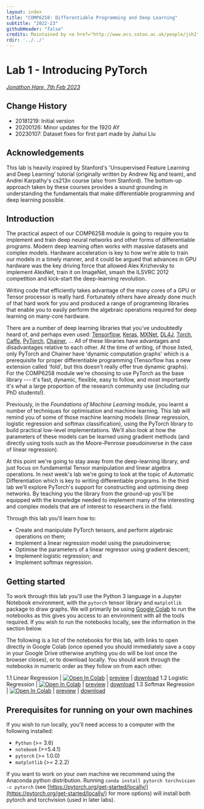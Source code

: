 ```yaml
---
layout: index
title: "COMP6258: Differentiable Programming and Deep Learning"
subtitle: "2022-23"
githubHeader: "false"
credits: Maintained by <a href="http://www.ecs.soton.ac.uk/people/jsh2">Professor Jonathon Hare</a>.
rdir: '../../'
---
```


# Lab 1 - Introducing PyTorch

_[Jonathon Hare, 7th Feb 2023](https://github.com/ecs-vlc/COMP6258)_

## Change History

- 20181219: Initial version
- 20200126: Minor updates for the 1920 AY
- 20230107: Dataset fixes for first part made by Jiahui Liu

## Acknowledgements

This lab is heavily inspired by Stanford's 'Unsupervised Feature Learning and Deep Learning' tutorial (originally written by Andrew Ng and team), and Andrei Karpathy's cs213n course (also from Stanford). The bottom-up approach taken by these courses provides a sound grounding in understanding the fundamentals that make differentiable programming and deep learning possible. 

## Introduction

The practical aspect of our COMP6258 module is going to require you to implement and train deep neural networks and other forms of differentiable programs. Modern deep learning often works with massive datasets and complex models. Hardware acceleration is key to how we're able to train our models in a timely manner, and it could be argued that advances in GPU hardware was the key driving force that allowed Alex Krizhevsky to implement AlexNet, train it on ImageNet, smash the ILSVRC 2012 competition and kick-start the deep-learning revolution.

Writing code that efficiently takes advantage of the many cores of a GPU or Tensor processor is really hard. Fortunately others have already done much of that hard work for you and produced a range of programming libraries that enable you to easily perform the algebraic operations required for deep learning on many-core hardware. 

There are a number of deep learning libraries that you've undoubtedly heard of, and perhaps even used: [Tensorflow](http://tensorflow.org), [Keras](http://keras.org), [MXNet](https://mxnet.incubator.apache.org), [DL4J](https://deeplearning4j.org), [Torch](http://torch.ch), [Caffe](https://caffe2.ai), [PyTorch](http://pytorch.org), [Chainer](https://chainer.org), ...
All of these libraries have advantages and disadvantages relative to each other. At the time of writing, of those listed, only PyTorch and Chainer have 'dynamic computation graphs' which is a prerequisite for proper differentiable programming (Tensorflow has a new extension called 'fold', but this doesn't really offer true dynamic graphs). For the COMP6258 module we're choosing to use PyTorch as the base library --- it's fast, dynamic, flexible, easy to follow, and most importantly it's what a large proportion of the research community use (including our PhD students!).

Previously, in the _Foundations of Machine Learning_ module, you learnt a number of techniques for optimisation and machine learning. This lab will remind you of some of those machine learning models (linear regression, logistic regression and softmax classification), using the PyTorch library to build practical low-level implementations. We'll also look at how the parameters of these models can be learned using gradient methods (and directly using tools such as the Moore-Penrose pseudoinverse in the case of linear regression).

At this point we're going to stay away from the deep-learning library, and just focus on fundamental Tensor manipulation and linear algebra operations. In next week's lab we're going to look at the topic of Automatic Differentiation which is key to writing differentiable programs. In the third lab we'll explore PyTorch's support for constructing and optimising deep networks. By teaching you the library from the ground-up you'll be equipped with the knowledge needed to implement many of the interesting and complex models that are of interest to researchers in the field.

Through this lab you'll learn how to:

* Create and manipulate PyTorch tensors, and perform algebraic operations on them;
* Implement a linear regression model using the pseudoinverse;
* Optimise the parameters of a linear regressor using gradient descent;
* Implement logistic regression; and
* Implement softmax regression.

## Getting started

To work through this lab you'll use the Python 3 language in a Jupyter Notebook environment, with the `pytorch` tensor library and `matplotlib` package to draw graphs. We will primarily be using [Google Colab](http://colab.research.google.com/) to run the notebooks as this gives you access to an environment with all the tools required. If you wish to run the notebooks locally, see the information in the section below.

The following is a list of the notebooks for this lab, with links to open directly in Google Colab (once opened you should immediately save a copy in your Google Drive otherwise anything you do will be lost once the browser closes), or to download locally. You should work through the notebooks in numeric order as they follow on from each other. 


1.1 Linear Regression | [![Open In Colab](https://colab.research.google.com/assets/colab-badge.svg)](https://colab.research.google.com/github/ecs-vlc/COMP6258/blob/master/docs/labs/lab1/1_1_linear_regression.ipynb) | [preview](https://github.com/ecs-vlc/COMP6258/blob/master/docs/labs/lab1/1_1_linear_regression.ipynb) | [download](https://raw.githubusercontent.com/ecs-vlc/COMP6258/master/docs/labs/lab1/1_1_linear_regression.ipynb)
1.2 Logistic Regression | [![Open In Colab](https://colab.research.google.com/assets/colab-badge.svg)](https://colab.research.google.com/github/ecs-vlc/COMP6258/blob/master/docs/labs/lab1/1_2_logistic_regression.ipynb) | [preview](https://github.com/ecs-vlc/COMP6258/blob/master/docs/labs/lab1/1_2_logistic_regression.ipynb) | [download](https://raw.githubusercontent.com/ecs-vlc/COMP6258/master/docs/labs/lab1/1_2_logistic_regression.ipynb)
1.3 Softmax Regression | [![Open In Colab](https://colab.research.google.com/assets/colab-badge.svg)](https://colab.research.google.com/github/ecs-vlc/COMP6258/blob/master/docs/labs/lab1/1_3_softmax_regression.ipynb) | [preview](https://github.com/ecs-vlc/COMP6258/blob/master/docs/labs/lab1/1_3_softmax_regression.ipynb) | [download](https://raw.githubusercontent.com/ecs-vlc/COMP6258/master/docs/labs/lab1/1_3_softmax_regression.ipynb)

## Prerequisites for running on your own machines

If you wish to run locally, you'll need access to a computer with the following installed:

- `Python` (>= 3.6)
- `notebook` (>=5.4.1)
- `pytorch` (>= 1.0.0)
- `matplotlib` (>= 2.2.2)

If you want to work on your own machine we recommend using the Anaconda python distribution. Running `conda install pytorch torchvision -c pytorch` (see [https://pytorch.org/get-started/locally/](https://pytorch.org/get-started/locally/) for more options) will install both pytorch and torchvision (used in later labs). 
